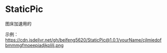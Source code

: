 # StaticPic
图床加速用的

示例：https://cdn.jsdelivr.net/gh/beifeng5620/StaticPic@1.0.1/yourName/cjlmiedofbmmmgfmoeepiadjkplilj.png
